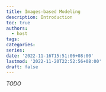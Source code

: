 ```yaml
---
title: Images-based Modeling
description: Introduction
toc: true
authors:
  - host
tags:
categories:
series:
date: '2022-11-16T15:51:06+08:00'
lastmod: '2022-11-20T22:52:56+08:00'
draft: false
---
```


_TODO_